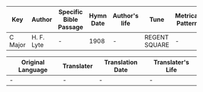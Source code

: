 Key | Author   | Specific Bible Passage     |Hymn Date |Author's life |Tune |Metrical Pattern   |Composer/Source
-- | --------- | ---------------------------|----------|--------------|-----|-------------------|-------------  
C Major |H. F. Lyte |- |1908 |- |REGENT SQUARE |- |H. Smart

Original Language | Translater | Translation Date   | Translater's Life  
----------------- | --------- | --------------------|-------------     
\- |- |- |-
